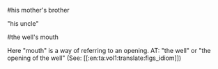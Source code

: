 #his mother's brother

"his uncle"

#the well's mouth

Here "mouth" is a way of referring to an opening. AT: "the well" or "the opening of the well" (See: [[:en:ta:vol1:translate:figs_idiom]])